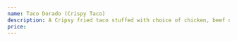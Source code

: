 ```yaml
---
name: Taco Dorado (Crispy Taco)
description: A Cripsy fried taco stuffed with choice of chicken, beef or carnitas, Sala, lettuce, sour cream and Mexican cheese. chicken $5.25 / beef or carnitas $6.25 / Veggies $5.00
price:
---
```


